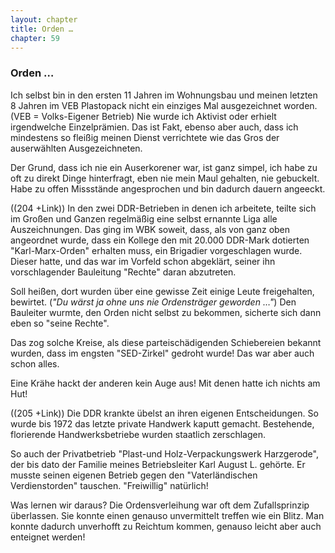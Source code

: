 ```yaml
---  
layout: chapter
title: Orden …
chapter: 59
---  
```


### Orden …

Ich selbst bin in den ersten 11 Jahren im Wohnungsbau und meinen letzten 8
Jahren im VEB Plastopack nicht ein einziges Mal ausgezeichnet worden. (VEB =
Volks-Eigener Betrieb) Nie wurde ich Aktivist oder erhielt irgendwelche
Einzelprämien. Das ist Fakt, ebenso aber auch, dass ich mindestens so fleißig
meinen Dienst verrichtete wie das Gros der auserwählten Ausgezeichneten.

Der Grund, dass ich nie ein Auserkorener war, ist ganz simpel, ich habe zu oft
zu direkt Dinge hinterfragt, eben nie mein Maul gehalten, nie gebuckelt. Habe
zu offen Missstände angesprochen und bin dadurch dauern angeeckt.

((204 +Link)) In den zwei DDR-Betrieben in denen ich arbeitete, teilte sich im
Großen und Ganzen regelmäßig eine selbst ernannte Liga alle Auszeichnungen.
Das ging im WBK soweit, dass, als von ganz oben angeordnet wurde, dass ein
Kollege den mit 20.000 DDR-Mark dotierten "Karl-Marx-Orden" erhalten muss, ein
Brigadier vorgeschlagen wurde. Dieser hatte, und das war im Vorfeld schon
abgeklärt, seiner ihn vorschlagender Bauleitung "Rechte" daran abzutreten.

Soll heißen, dort wurden über eine gewisse Zeit einige Leute freigehalten,
bewirtet. (_"Du wärst ja ohne uns nie Ordensträger geworden …"_) Den Bauleiter
wurmte, den Orden nicht selbst zu bekommen, sicherte sich dann eben so "seine
Rechte".

Das zog solche Kreise, als diese parteischädigenden Schiebereien bekannt
wurden, dass im engsten "SED-Zirkel" gedroht wurde! Das war aber auch schon
alles.

Eine Krähe hackt der anderen kein Auge aus! Mit denen hatte ich nichts am Hut!

((205 +Link)) Die DDR krankte übelst an ihren eigenen Entscheidungen. So wurde
bis 1972 das letzte private Handwerk kaputt gemacht. Bestehende, florierende
Handwerksbetriebe wurden staatlich zerschlagen.

So auch der Privatbetrieb "Plast-und Holz-Verpackungswerk Harzgerode", der bis
dato der Familie meines Betriebsleiter Karl August L. gehörte. Er musste
seinen eigenen Betrieb gegen den "Vaterländischen Verdienstorden" tauschen.
"Freiwillig" natürlich!

Was lernen wir daraus? Die Ordensverleihung war oft dem Zufallsprinzip
überlassen. Sie konnte einen genauso unvermittelt treffen wie ein Blitz. Man
konnte dadurch unverhofft zu Reichtum kommen, genauso leicht aber auch
enteignet werden!


